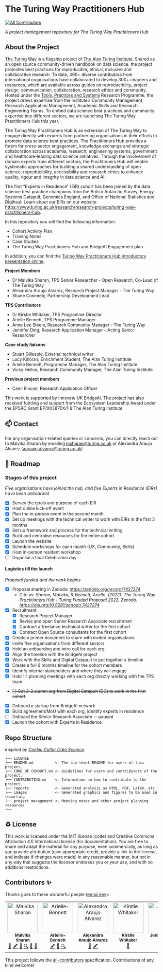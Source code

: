 # The Turing Way Practitioners Hub
<!-- ALL-CONTRIBUTORS-BADGE:START - Do not remove or modify this section -->
[![All Contributors](https://img.shields.io/badge/all_contributors-5-orange.svg?style=flat-square)](#contributors-)
<!-- ALL-CONTRIBUTORS-BADGE:END -->

*A project management repository for The Turing Way Practitioners Hub*

## About the Project

[The Turing Way](https://the-turing-way.netlify.app/welcome) is a flagship project of [The Alan Turing Institute](https://www.turing.ac.uk/). 
Shared as an open source community-driven handbook on data science, the project promotes best practices for reproducible, ethical, inclusive and collaborative research. 
To date, 400+ diverse contributors from international organisations have collaborated to develop 300+ chapters and resources, which are available across guides on reproducibility, project design, communication, collaboration, research ethics and community. 
Hosted under the [Tools, Practices and Systems](https://www.turing.ac.uk/research/research-programmes/tools-practices-and-systems) Research Programme, the project draws expertise from the institute’s Community Management, Research Application Management, Academic Skills and Research Engineering Teams.
To embed data science best practices and community expertise into different sectors, we are launching The Turing Way Practitioners Hub this year. 

The Turing Way Practitioners Hub is an extension of The Turing Way to engage directly with experts from partnering organisations in their efforts to promote data science best practices. The Practitioners Hub provides a forum for cross-sector engagement, knowledge exchange and strategic collaboration across academia, research, engineering systems, government and healthcare-leading data science initiatives. Through the involvement of domain experts from different sectors, the Practitioners Hub will enable systematic approaches for building a shared understanding of open science, reproducibility, accessibility and research ethics to enhance quality, rigour and integrity in data science and AI.

The first “Experts in Residence” (EiR) cohort has been joined by the data science best practice champions from the British Antarctic Survey, Energy Systems Catapult, Genomics England, and Office of National Statistics and Digihaul. Learn about our EiRs on our website: https://www.turing.ac.uk/research/research-projects/turing-way-practitioners-hub.

In this repository you will find the following information:
* Cohort Activity Plan
* Training Notes
* Case Studies
* The Turing Way Practitioners Hub and BridgeAI Engagement plan
  
In addition, you can find the [Turing Way Practitioners Hub introductory presentation online](https://docs.google.com/presentation/d/e/2PACX-1vSwRWzWrlMC4GHsAgTjwAsfzthEEGk5hIJPKVeL01LVMpyKfNsMqESmpotLLKarkA/pub?start=false&loop=false&delayms=3000).

**Project Members**

 - Dr Malvika Sharan, TPS Senior Researcher - Open Research, Co-Lead of The Turing Way
 - Alexandra Araujo Alvarez, Research Project Manager - The Turing Way
 - Shane Conneely, Partnership Development Lead

 **TPS Contributors**
 
 - Dr Kirstie Whitaker, TPS Programme Director
 - Arielle Bennett, TPS Programme Manager
 - Anne Lee Steele, Research Community Manager - The Turing Way 
 - Jennifer Ding, Research Application Manager - Acting Senior Researcher

 **Case study liaisons**
 - Stuart Gillespie, External technical writer
 - Lucy Killoran, Enrichment Student, The Alan Turing Institute
 - Arielle Bennett, Programme Manager, The Alan Turing Institute
 - Vicky Hellon, Research Community Manager, The Alan Turing Institute
   
**Previous project members**
 - Cami Rincón, Research Application Officer

This work is supported by Innovate UK BridgeAI.
The project has also received funding and support from the Ecosystem Leadership Award under the EPSRC Grant EP/X03870X/1 & The Alan Turing Institute.

📫 Contact
---

For any organisation-related queries or concerns, you can directly reach out to Malvika Sharan by emailing [msharan@turing.ac.uk](mailto:msharan@turing.ac.uk) or Alexandra Araujo Alvarez (aaraujo.alvarez@turing.ac.uk)

🎯 Roadmap
---

### Stages of this project

*Five organisations have joined the hub, and five Experts in Residence (EiRs) have been onboarded*

- [x] Survey the goals and purpose of each EiR
- [x] Host online kick-off event
- [x] Plan the in-person event in the second month
- [x] Set up meetings with the technical writer to work with EiRs in the first 3 months
- [X] Set up framework and process for the technical writing
- [X] Build and centralise resources for the entire cohort
- [X] Launch the website
- [X] Schedule workshops for each month (UX, Community, Skills)
- [X] Host in-person resident workshop
- [ ] Organise a final Celebration day

#### Logistics till the launch

*Proposal funded and the work begins*

- [x] Proposal sharing in Zenodo: https://zenodo.org/record/7427274
  -  Cite as: *Sharan, Malvika, & Bennett, Arielle. (2022). The Turing Way Practitioners Hub - Turing Funded Proposal 2022. Zenodo. https://doi.org/10.5281/zenodo.7427274*
- [x] Recruitment
  - [x] Research Project Manager
  - [x] Revise and open Senior Research Associate recruitment
  - [x] Contract a freelance technical writer for the first cohort
  - [x] Contract Open Source consultants for the first cohort
- [x] Create a primer document to share with invited organisations
- [x] Invite five organisations from different sectors
- [x] Hold an onboarding and intro call for each org
- [x] Align the timeline with the BridgeAI project
- [x] Work with the Skills and Digital Catapult to put together a timeline
- [x] Create a full 6 months timeline for the cohort members
- [x] Identify internal stakeholders and where they will engage
- [x] Hold 1:1 planning meetings with each org directly working with the TPS team
- ~~[ ] Get 2-3 alumni org from Digital Catapult (DC) to work in the first cohort~~
- [x] Onboard a startup from BridgeAI network
- [x] Build agreement/MoU with each org, identify experts in residence
- [ ] Onboard the Senior Research Associate -- paused
- [x] Launch the cohort with Experts in Residence

## Repo Structure

*Inspired by [Cookie Cutter Data Science](https://github.com/drivendata/cookiecutter-data-science).*

```
├── LICENSE
├── README.md          <- The top-level README for users of this project.
├── CODE_OF_CONDUCT.md <- Guidelines for users and contributors of the project.
├── CONTRIBUTING.md    <- Information on how to contribute to the project.
├── reports            <- Generated analysis as HTML, PDF, LaTeX, etc.
├── images             <- Generated graphics and figures to be used in reporting
├── project_management <- Meeting notes and other project planning resources
└──
```

♻️ License
---

This work is licensed under the MIT license (code) and Creative Commons Attribution 4.0 International license (for documentation).
You are free to share and adapt the material for any purpose, even commercially,
as long as you provide attribution (give appropriate credit, provide a link to the license,
and indicate if changes were made) in any reasonable manner, but not in any way that suggests the
licensor endorses you or your use, and with no additional restrictions.

## Contributors ✨

Thanks goes to these wonderful people ([emoji key](https://allcontributors.org/docs/en/emoji-key)):

<!-- ALL-CONTRIBUTORS-LIST:START - Do not remove or modify this section -->
<!-- prettier-ignore-start -->
<!-- markdownlint-disable -->
<table>
  <tbody>
    <tr>
      <td align="center" valign="top" width="16.66%"><a href="http://malvikasharan.github.io/"><img src="https://avatars.githubusercontent.com/u/5370471?v=4?s=100" width="100px;" alt="Malvika Sharan"/><br /><sub><b>Malvika Sharan</b></sub></a><br /><a href="#ideas-malvikasharan" title="Ideas, Planning, & Feedback">🤔</a> <a href="#content-malvikasharan" title="Content">🖋</a> <a href="#design-malvikasharan" title="Design">🎨</a> <a href="#fundingFinding-malvikasharan" title="Funding Finding">🔍</a> <a href="#maintenance-malvikasharan" title="Maintenance">🚧</a> <a href="#talk-malvikasharan" title="Talks">📢</a></td>
      <td align="center" valign="top" width="16.66%"><a href="https://github.com/Arielle-Bennett"><img src="https://avatars.githubusercontent.com/u/74651964?v=4?s=100" width="100px;" alt="Arielle-Bennett"/><br /><sub><b>Arielle-Bennett</b></sub></a><br /><a href="#content-Arielle-Bennett" title="Content">🖋</a> <a href="#design-Arielle-Bennett" title="Design">🎨</a> <a href="#fundingFinding-Arielle-Bennett" title="Funding Finding">🔍</a></td>
      <td align="center" valign="top" width="16.66%"><a href="https://github.com/AlexandraAAJ"><img src="https://avatars.githubusercontent.com/u/124181438?v=4?s=100" width="100px;" alt="Alexandra Araujo Alvarez"/><br /><sub><b>Alexandra Araujo Alvarez</b></sub></a><br /><a href="#projectManagement-AlexandraAAJ" title="Project Management">📆</a> <a href="#content-AlexandraAAJ" title="Content">🖋</a></td>
      <td align="center" valign="top" width="16.66%"><a href="https://whitakerlab.github.io"><img src="https://avatars.githubusercontent.com/u/3626306?v=4?s=100" width="100px;" alt="Kirstie Whitaker"/><br /><sub><b>Kirstie Whitaker</b></sub></a><br /><a href="#talk-KirstieJane" title="Talks">📢</a></td>
      <td align="center" valign="top" width="16.66%"><a href="http://jending.com"><img src="https://avatars.githubusercontent.com/u/5104098?v=4?s=100" width="100px;" alt="Jennifer Ding"/><br /><sub><b>Jennifer Ding</b></sub></a><br /><a href="#ideas-dingaaling" title="Ideas, Planning, & Feedback">🤔</a></td>
    </tr>
  </tbody>
</table>

<!-- markdownlint-restore -->
<!-- prettier-ignore-end -->

<!-- ALL-CONTRIBUTORS-LIST:END -->

This project follows the [all-contributors](https://github.com/all-contributors/all-contributors) specification. Contributions of any kind welcome!
